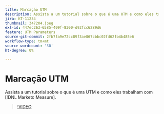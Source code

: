 ```yaml
---
title: Marcação UTM
description: Assista a um tutorial sobre o que é uma UTM e como eles trabalham com [!DNL Marketo Measure].
jira: KT-11234
thumbnail: 347204.jpeg
exl-id: 447ec263-6585-409f-8300-d92fcc6289d6
feature: UTM Parameters
source-git-commit: 2fb7fa9e72cc89f3ae867cbbc02fd62fb4b485e6
workflow-type: tm+mt
source-wordcount: '30'
ht-degree: 0%

---
```


# Marcação UTM

Assista a um tutorial sobre o que é uma UTM e como eles trabalham com [!DNL Marketo Measure].

>[!VIDEO](https://video.tv.adobe.com/v/347204/?quality=12&learn=on)

